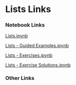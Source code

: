 # Lists Links

### Notebook Links

[Lists.ipynb](https://colab.research.google.com/drive/112BMPMGFS_cmpvv9gt5D4YS0OT4ukjkH?usp=sharing)

[Lists - Guided Examples.ipynb](https://colab.research.google.com/drive/1TMeK5fBKSPwq8gCS9UUBFvOn836dv6e7?usp=sharing)

[Lists - Exercises.ipynb](https://colab.research.google.com/drive/17LAfYWXNyg7oYwlz7qpwrcnAv3ZmZLJJ?usp=sharing)

[Lists - Exercise Solutions.ipynb](https://colab.research.google.com/drive/1nBF0S0graWYt2E6aLoHOBPZW-CIJex6_?usp=sharing)

### Other Links

